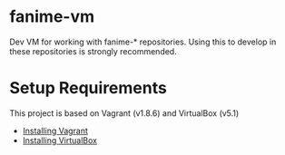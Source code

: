 # fanime-vm
Dev VM for working with fanime-* repositories. Using this to develop in these repositories is strongly recommended.

# Setup Requirements
This project is based on Vagrant (v1.8.6) and VirtualBox (v5.1) 
* [Installing Vagrant](https://www.vagrantup.com/docs/installation/)
* [Installing VirtualBox](https://www.virtualbox.org/)
